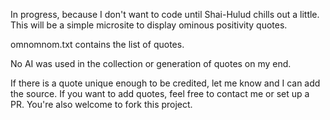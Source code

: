 In progress, because I don't want to code until Shai-Hulud chills out a little. This will be a simple microsite to display ominous positivity quotes.

omnomnom.txt contains the list of quotes.

No AI was used in the collection or generation of quotes on my end.

If there is a quote unique enough to be credited, let me know and I can add the source. If you want to add quotes, feel free to contact me or set up a PR. You're also welcome to fork this project.
